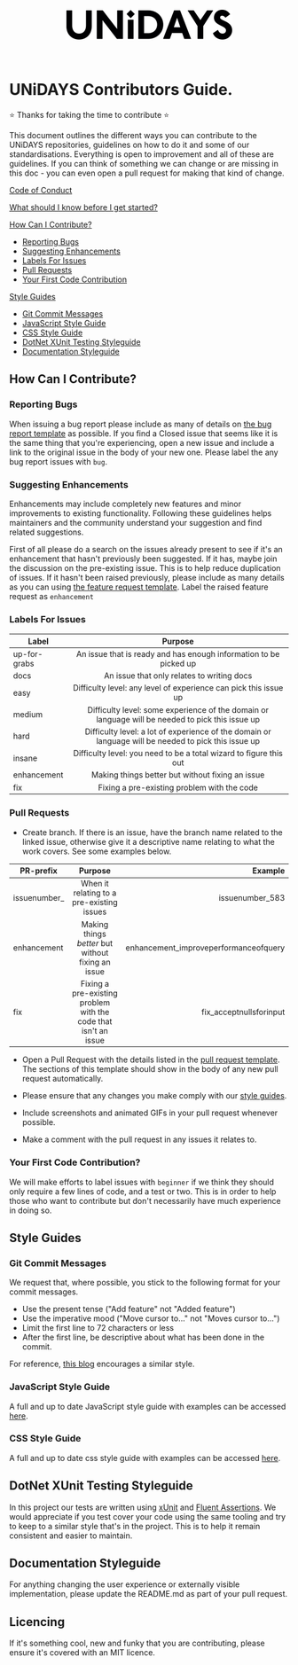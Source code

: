 <p align="center">
  <img src="/assets/UNiDAYS_Logo.png" />
</p>
<br/>

# UNiDAYS Contributors Guide.

:star: Thanks for taking the time to contribute :star: 

This document outlines the different ways you can contribute to the UNiDAYS repositories, guidelines on how to do it and some of our standardisations. Everything is open to improvement and all of these are guidelines. If you can think of something we can change or are missing in this doc - you can even open a pull request for making that kind of change.

[Code of Conduct](CODE_OF_CONDUCT.md)

[What should I know before I get started?](#what-should-i-know-before-i-get-started)

[How Can I Contribute?](#how-can-i-contribute)
  * [Reporting Bugs](#reporting-bugs)
  * [Suggesting Enhancements](#suggesting-enhancements)
  * [Labels For Issues](#labels-for-issues)
  * [Pull Requests](#pull-requests)
  * [Your First Code Contribution](#your-first-code-contribution)

[Style Guides](#style-guides)
  * [Git Commit Messages](#git-commit-messages)
  * [JavaScript Style Guide](#javascript-style-guide)
  * [CSS Style Guide](#css-style-guide)
  * [DotNet XUnit Testing Styleguide](#dotnet-xunit-testing-styleguide)
  * [Documentation Styleguide](#documentation-styleguide)

## How Can I Contribute?

### Reporting Bugs

When issuing a bug report please include as many of details on [the bug report template](./ISSUE_TEMPLATE/bug_report.md) as possible. If you find a Closed issue that seems like it is the same thing that you're experiencing, open a new issue and include a link to the original issue in the body of your new one. Please label the any bug report issues with `bug`.

### Suggesting Enhancements

Enhancements may include completely new features and minor improvements to existing functionality. Following these guidelines helps maintainers and the community understand your suggestion and find related suggestions.

First of all please do a search on the issues already present to see if it's an enhancement that hasn't previously been suggested. If it has, maybe join the discussion on the pre-existing issue. This is to help reduce duplication of issues. If it hasn't been raised previously, please include as many details as you can using [the feature request template](./ISSUE_TEMPLATE/feature_request.md). Label the raised feature request as `enhancement`

### Labels For Issues

| Label       | Purpose             |
| ------------- |:----------------:|
| up-for-grabs     | An issue that is ready and has enough information to be picked up  |
| docs     | An issue that only relates to writing docs |
| easy     | Difficulty level: any level of experience can pick this issue up |
| medium     | Difficulty level: some experience of the domain or language will be needed to pick this issue up  |
| hard     |Difficulty level: a lot of experience of the domain or language will be needed to pick this issue up |
| insane     | Difficulty level: you need to be a total wizard to figure this out |
| enhancement      | Making things better but without fixing an issue     |   
| fix  | Fixing a pre-existing problem with the code      |


### Pull Requests

- Create branch. If there is an issue, have the branch name related to the linked issue, otherwise give it a descriptive name relating to what the work covers. See some examples below.

| PR-prefix       | Purpose             | Example  |
| ------------- |:----------------:| -----:|
| issuenumber_     | When it relating to a pre-existing issues | issuenumber_583 |
| enhancement      | Making things _better_ but without fixing an issue     |   enhancement_improveperformanceofquery |
| fix  | Fixing a pre-existing problem with the code that isn't an issue      | fix_acceptnullsforinput |

- Open a Pull Request with the details listed in the [pull request template](../pull_request_template.md). The sections of this template should show in the body of any new pull request automatically. 

- Please ensure that any changes you make comply with our [style guides](#style-guides).

-	Include screenshots and animated GIFs in your pull request whenever possible.

- Make a comment with the pull request in any issues it relates to.

### Your First Code Contribution?

We will make efforts to label issues with `beginner` if we think they should only require a few lines of code, and a test or two. This is in order to help those who want to contribute but don't necessarily have much experience in doing so.

## Style Guides

### Git Commit Messages

We request that, where possible, you stick to the following format for your commit messages.

- Use the present tense ("Add feature" not "Added feature")
- Use the imperative mood ("Move cursor to..." not "Moves cursor to...")
- Limit the first line to 72 characters or less
- After the first line, be descriptive about what has been done in the commit.

For reference, [this blog](https://chris.beams.io/posts/git-commit/) encourages a similar style.

### JavaScript Style Guide

A full and up to date JavaScript style guide with examples can be accessed [here](https://github.com/MyUNiDAYS/StyleGuide/tree/master/Javascript).

### CSS Style Guide

A full and up to date css style guide with examples can be accessed [here](https://github.com/johnnolan/StyleGuide/tree/master/CSS).

## DotNet XUnit Testing Styleguide

In this project our tests are written using [xUnit](https://xunit.github.io/docs/getting-started-dotnet-core) and [Fluent Assertions](https://fluentassertions.com/). We would appreciate if you test cover your code using the same tooling and try to keep to a similar style that's in the project. This is to help it remain consistent and easier to maintain.

## Documentation Styleguide

For anything changing the user experience or externally visible implementation, please update the README.md as part of your pull request.

## Licencing

If it's something cool, new and funky that you are contributing, please ensure it's covered with an MIT licence.